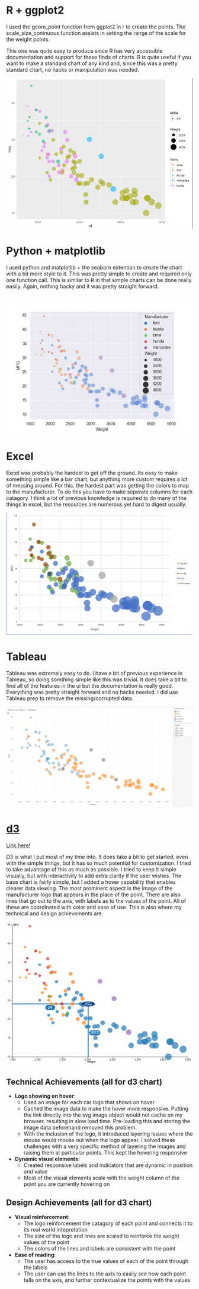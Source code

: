 # R + ggplot2

I used the geom_point function from ggplot2 in r to create the points. The scale_size_coninuous function assists in setting the range of the scale for the weight points. 

This one was quite easy to produce since R has very accessible documentation and support for these finds of charts. R is quite useful if you want to make a standard chart of any kind and, since this was a pretty standard chart, no hacks or manipulation was needed. 

![R plot](img/r_ggplot2.png)

# Python + matplotlib

I used python and matplotlib + the seaborn extention to create the chart with a bit more style to it. This was pretty simple to create and required only one function call. This is similar to R in that simple charts can be done really easily. Again, nothing hacky and it was pretty straight forward.

![Python plot](img/python_mpl.png)

# Excel

Excel was probably the hardest to get off the ground. Its easy to make something simple like a bar chart, but anything more custom requires a lot of messing around. For this, the hardest part was getting the colors to map to the manufacturer. To do this you have to make seperate columns for each catagory. I think a lot of previous knowledge is required to do many of the things in excel, but the resources are numerous yet hard to digest usually.

![Excel plot](img/excel.png)

# Tableau

Tableau was extremely easy to do. I have a bit of previous experience in Tableau, so doing somthing simple like this was trivial. It does take a bit to find all of the features in the ui but the documentation is really good. Everything was pretty straight forward and no hacks needed. I did use Tableau prep to remove the missing/corrupted data.

![Tableau plot](img/tableau.png)

# [d3](https://trumanlarson.github.io/a2-DataVis-5ways/d3/)

[Link here!](https://trumanlarson.github.io/a2-DataVis-5ways/d3/)

D3 is what I put most of my time into. It does take a bit to get started, even with the simple things, but it has so much potential for customization. I tried to take advantage of this as much as possible. I tried to keep it simple visually, but with interactivity to add extra clarity if the user wishes. 
  The base chart is fairly simple, but I added a hover capability that enables clearer data viewing. The most prominent aspect is the image of the manufacturer logo that appears in the place of the point. There are also lines that go out to the axis, with labels as to the values of the point. All of these are coordinated with color and ease of use. This is also where my technical and design achievements are. 

![d3 plot](img/d3.png)

## Technical Achievements (all for d3 chart)
- **Logo showing on hover**: 
  - Used an image for each car logo that shows on hover
  - Cached the image data to make the hover more responsive. Putting the link directly into the svg image object would not cache on my browser, resulting in slow load time. Pre-loading this and storing the image data beforehand removed this problem. 
  - With the inclusion of the logo, it introduced layering issues where the mouse would mouse out when the logo appear. I solved these challenges with a very specific method of layering the images and raising them at particular points. This kept the hovering responsive
- **Dynamic visual elements**:
  - Created responsive labels and indicators that are dynamic in position and value
  - Most of the visual elements scale with the weight column of the point you are currently hovering on

## Design Achievements (all for d3 chart)
- **Visual reinforcement**:
  - The logo reinforcement the catagory of each point and connects it to its real world intepretation
  - The size of the logo and lines are scaled to reinforce the weight values of the point
  - The colors of the lines and labels are consistent with the point
- **Ease of reading**:
  - The user has access to the true values of each of the point through the labels
  - The user can use the lines to the axis to easily see how each point falls on the axis, and further contextualize the points with the values 

 
